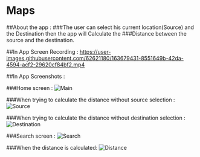 # Maps
##About the app :
###The user can select his current location(Source) and the Destination then the app will Calculate the 
###Distance between the source and the destination.

##In App Screen Recording :
https://user-images.githubusercontent.com/62621180/163679431-8551649b-42da-4594-acf2-29620cf84bf2.mp4

##In App Screenshots :

###Home screen :
![Main](https://user-images.githubusercontent.com/62621180/163679267-cf7e7a6d-253d-42c5-a58c-746a1df92556.jpg)

###When trying to calculate the distance without source selection :
![Source](https://user-images.githubusercontent.com/62621180/163679303-ff30a006-2f4d-4309-bf6e-9ebc04299d23.jpg)

###When trying to calculate the distance without destination selection :
![Destination](https://user-images.githubusercontent.com/62621180/163679321-1c5b08fd-085f-4973-af75-4333838a6c1d.jpg)

###Search screen :
![Search](https://user-images.githubusercontent.com/62621180/163679351-d5fc2406-67d2-4b12-baf1-6867676eeeb3.jpg)

###When the distance is calculated:
![Distance](https://user-images.githubusercontent.com/62621180/163679383-817e4c21-53fe-43db-8b17-d389b73baaa6.jpg)



